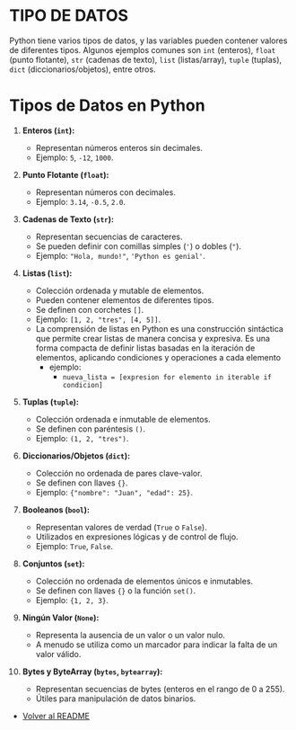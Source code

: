 # TIPO DE DATOS

Python tiene varios tipos de datos, y las variables pueden contener valores de diferentes tipos. Algunos ejemplos comunes son `int` (enteros), `float` (punto flotante), `str` (cadenas de texto), `list` (listas/array), `tuple` (tuplas), `dict` (diccionarios/objetos), entre otros.

# Tipos de Datos en Python

1. **Enteros (`int`):**
   - Representan números enteros sin decimales.
   - Ejemplo: `5`, `-12`, `1000`.

2. **Punto Flotante (`float`):**
   - Representan números con decimales.
   - Ejemplo: `3.14`, `-0.5`, `2.0`.

3. **Cadenas de Texto (`str`):**
   - Representan secuencias de caracteres.
   - Se pueden definir con comillas simples (`'`) o dobles (`"`).
   - Ejemplo: `"Hola, mundo!"`, `'Python es genial'`.

4. **Listas (`list`):**
   - Colección ordenada y mutable de elementos.
   - Pueden contener elementos de diferentes tipos.
   - Se definen con corchetes `[]`.
   - Ejemplo: `[1, 2, "tres", [4, 5]]`.
   - La comprensión de listas en Python es una construcción sintáctica que permite crear listas de manera concisa y expresiva. Es una forma compacta de definir listas basadas en la iteración de elementos, aplicando condiciones y operaciones a cada elemento
     - ejemplo: 
       - ```nueva_lista = [expresion for elemento in iterable if condicion]```


5. **Tuplas (`tuple`):**
   - Colección ordenada e inmutable de elementos.
   - Se definen con paréntesis `()`.
   - Ejemplo: `(1, 2, "tres")`.

6. **Diccionarios/Objetos (`dict`):**
   - Colección no ordenada de pares clave-valor.
   - Se definen con llaves `{}`.
   - Ejemplo: `{"nombre": "Juan", "edad": 25}`.

7. **Booleanos (`bool`):**
   - Representan valores de verdad (`True` o `False`).
   - Utilizados en expresiones lógicas y de control de flujo.
   - Ejemplo: `True`, `False`.

8. **Conjuntos (`set`):**
   - Colección no ordenada de elementos únicos e inmutables.
   - Se definen con llaves `{}` o la función `set()`.
   - Ejemplo: `{1, 2, 3}`.

9. **Ningún Valor (`None`):**
   - Representa la ausencia de un valor o un valor nulo.
   - A menudo se utiliza como un marcador para indicar la falta de un valor válido.

10. **Bytes y ByteArray (`bytes`, `bytearray`):**
    - Representan secuencias de bytes (enteros en el rango de 0 a 255).
    - Útiles para manipulación de datos binarios.

- [Volver al README](README.md)